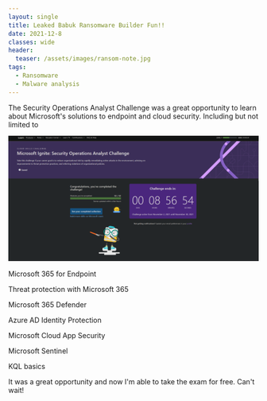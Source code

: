 ```yaml
---
layout: single
title: Leaked Babuk Ransomware Builder Fun!! 
date: 2021-12-8
classes: wide
header:
  teaser: /assets/images/ransom-note.jpg
tags:
  - Ransomware
  - Malware analysis
--- 
```


The Security Operations Analyst Challenge was a great opportunity to learn about Microsoft's solutions to endpoint and cloud security.
Including but not limited to

 
![](/assets/images/ignite.png)

Microsoft 365 for Endpoint

Threat protection with Microsoft 365

Microsoft 365 Defender 

Azure AD Identity Protection

 Microsoft Cloud App Security 

Microsoft Sentinel 

KQL basics

 

It was a great opportunity and now I'm able to take the exam for free. Can't wait!  
